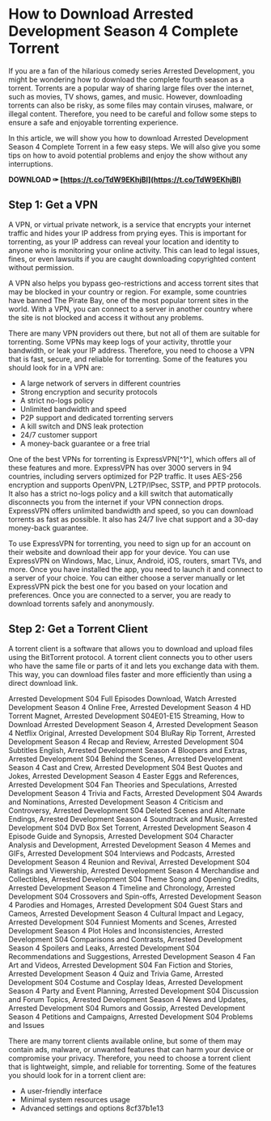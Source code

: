 # How to Download Arrested Development Season 4 Complete Torrent
 
If you are a fan of the hilarious comedy series Arrested Development, you might be wondering how to download the complete fourth season as a torrent. Torrents are a popular way of sharing large files over the internet, such as movies, TV shows, games, and music. However, downloading torrents can also be risky, as some files may contain viruses, malware, or illegal content. Therefore, you need to be careful and follow some steps to ensure a safe and enjoyable torrenting experience.
 
In this article, we will show you how to download Arrested Development Season 4 Complete Torrent in a few easy steps. We will also give you some tips on how to avoid potential problems and enjoy the show without any interruptions.
 
**DOWNLOAD ✑ [https://t.co/TdW9EKhjBl](https://t.co/TdW9EKhjBl)**


 
## Step 1: Get a VPN
 
A VPN, or virtual private network, is a service that encrypts your internet traffic and hides your IP address from prying eyes. This is important for torrenting, as your IP address can reveal your location and identity to anyone who is monitoring your online activity. This can lead to legal issues, fines, or even lawsuits if you are caught downloading copyrighted content without permission.
 
A VPN also helps you bypass geo-restrictions and access torrent sites that may be blocked in your country or region. For example, some countries have banned The Pirate Bay, one of the most popular torrent sites in the world. With a VPN, you can connect to a server in another country where the site is not blocked and access it without any problems.
 
There are many VPN providers out there, but not all of them are suitable for torrenting. Some VPNs may keep logs of your activity, throttle your bandwidth, or leak your IP address. Therefore, you need to choose a VPN that is fast, secure, and reliable for torrenting. Some of the features you should look for in a VPN are:
 
- A large network of servers in different countries
- Strong encryption and security protocols
- A strict no-logs policy
- Unlimited bandwidth and speed
- P2P support and dedicated torrenting servers
- A kill switch and DNS leak protection
- 24/7 customer support
- A money-back guarantee or a free trial

One of the best VPNs for torrenting is ExpressVPN[^1^], which offers all of these features and more. ExpressVPN has over 3000 servers in 94 countries, including servers optimized for P2P traffic. It uses AES-256 encryption and supports OpenVPN, L2TP/IPsec, SSTP, and PPTP protocols. It also has a strict no-logs policy and a kill switch that automatically disconnects you from the internet if your VPN connection drops. ExpressVPN offers unlimited bandwidth and speed, so you can download torrents as fast as possible. It also has 24/7 live chat support and a 30-day money-back guarantee.
 
To use ExpressVPN for torrenting, you need to sign up for an account on their website and download their app for your device. You can use ExpressVPN on Windows, Mac, Linux, Android, iOS, routers, smart TVs, and more. Once you have installed the app, you need to launch it and connect to a server of your choice. You can either choose a server manually or let ExpressVPN pick the best one for you based on your location and preferences. Once you are connected to a server, you are ready to download torrents safely and anonymously.
 
## Step 2: Get a Torrent Client
 
A torrent client is a software that allows you to download and upload files using the BitTorrent protocol. A torrent client connects you to other users who have the same file or parts of it and lets you exchange data with them. This way, you can download files faster and more efficiently than using a direct download link.
 
Arrested Development S04 Full Episodes Download,  Watch Arrested Development Season 4 Online Free,  Arrested Development Season 4 HD Torrent Magnet,  Arrested Development S04E01-E15 Streaming,  How to Download Arrested Development Season 4,  Arrested Development Season 4 Netflix Original,  Arrested Development S04 BluRay Rip Torrent,  Arrested Development Season 4 Recap and Review,  Arrested Development S04 Subtitles English,  Arrested Development Season 4 Bloopers and Extras,  Arrested Development S04 Behind the Scenes,  Arrested Development Season 4 Cast and Crew,  Arrested Development S04 Best Quotes and Jokes,  Arrested Development Season 4 Easter Eggs and References,  Arrested Development S04 Fan Theories and Speculations,  Arrested Development Season 4 Trivia and Facts,  Arrested Development S04 Awards and Nominations,  Arrested Development Season 4 Criticism and Controversy,  Arrested Development S04 Deleted Scenes and Alternate Endings,  Arrested Development Season 4 Soundtrack and Music,  Arrested Development S04 DVD Box Set Torrent,  Arrested Development Season 4 Episode Guide and Synopsis,  Arrested Development S04 Character Analysis and Development,  Arrested Development Season 4 Memes and GIFs,  Arrested Development S04 Interviews and Podcasts,  Arrested Development Season 4 Reunion and Revival,  Arrested Development S04 Ratings and Viewership,  Arrested Development Season 4 Merchandise and Collectibles,  Arrested Development S04 Theme Song and Opening Credits,  Arrested Development Season 4 Timeline and Chronology,  Arrested Development S04 Crossovers and Spin-offs,  Arrested Development Season 4 Parodies and Homages,  Arrested Development S04 Guest Stars and Cameos,  Arrested Development Season 4 Cultural Impact and Legacy,  Arrested Development S04 Funniest Moments and Scenes,  Arrested Development Season 4 Plot Holes and Inconsistencies,  Arrested Development S04 Comparisons and Contrasts,  Arrested Development Season 4 Spoilers and Leaks,  Arrested Development S04 Recommendations and Suggestions,  Arrested Development Season 4 Fan Art and Videos,  Arrested Development S04 Fan Fiction and Stories,  Arrested Development Season 4 Quiz and Trivia Game,  Arrested Development S04 Costume and Cosplay Ideas,  Arrested Development Season 4 Party and Event Planning,  Arrested Development S04 Discussion and Forum Topics,  Arrested Development Season 4 News and Updates,  Arrested Development S04 Rumors and Gossip,  Arrested Development Season 4 Petitions and Campaigns,  Arrested Development S04 Problems and Issues
 
There are many torrent clients available online, but some of them may contain ads, malware, or unwanted features that can harm your device or compromise your privacy. Therefore, you need to choose a torrent client that is lightweight, simple, and reliable for torrenting. Some of the features you should look for in a torrent client are:

- A user-friendly interface
- Minimal system resources usage
- Advanced settings and options
8cf37b1e13


